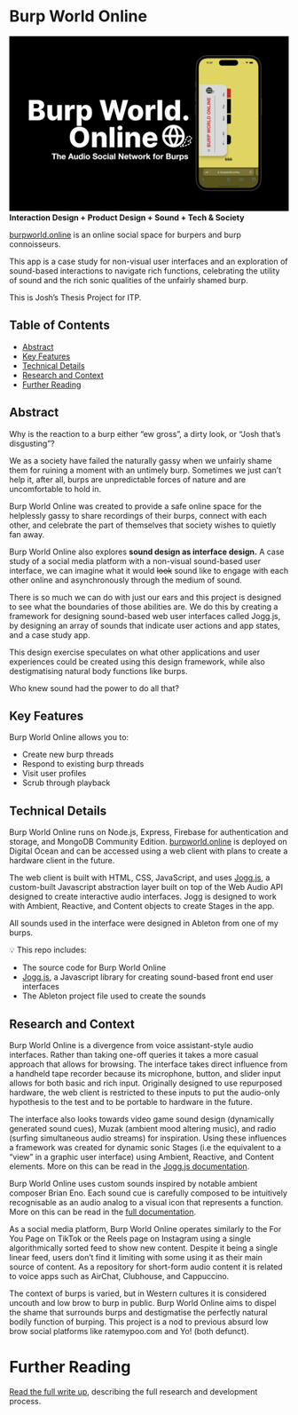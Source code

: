 # Burp World Online
![Burp World Online Cover Image](./doc/images/cover-black.png)
**Interaction Design + Product Design + Sound + Tech & Society**

[burpworld.online](https://burpworld.online) is an online social space for burpers and burp connoisseurs.

This app is a case study for non-visual user interfaces and an exploration of sound-based interactions to navigate rich functions, celebrating the utility of sound and the rich sonic qualities of the unfairly shamed burp.

This is Josh’s Thesis Project for ITP.

## Table of Contents

- [Abstract](#abstract)
- [Key Features](#key-features)
- [Technical Details](#technical-details)
- [Research and Context](#research-and-context)
- [Further Reading](#further-reading)

## Abstract
Why is the reaction to a burp either “ew gross”, a dirty look, or “Josh that’s disgusting”?

We as a society have failed the naturally gassy when we unfairly shame them for ruining a moment with an untimely burp. Sometimes we just can’t help it, after all, burps are unpredictable forces of nature and are uncomfortable to hold in.

Burp World Online was created to provide a safe online space for the helplessly gassy to share recordings of their burps, connect with each other, and celebrate the part of themselves that society wishes to quietly fan away.

Burp World Online also explores **sound design as interface design.** A case study of a social media platform with a non-visual sound-based user interface, we can imagine what it would ~~look~~ sound like to engage with each other online and asynchronously through the medium of sound.

There is so much we can do with just our ears and this project is designed to see what the boundaries of those abilities are. We do this by creating a framework for designing sound-based web user interfaces called Jogg.js, by designing an array of sounds that indicate user actions and app states, and a case study app.

This design exercise speculates on what other applications and user experiences could be created using this design framework, while also destigmatising natural body functions like burps. 

Who knew sound had the power to do all that?

## Key Features
Burp World Online allows you to:
- Create new burp threads
- Respond to existing burp threads
- Visit user profiles
- Scrub through playback

## Technical Details

Burp World Online runs on Node.js, Express, Firebase for authentication and storage, and MongoDB Community Edition. [burpworld.online](burpworld.online) is deployed on Digital Ocean and can be accessed using a web client with plans to create a hardware client in the future.

The web client is built with HTML, CSS, JavaScript, and uses [Jogg.js](./public/joggjs.md), a custom-built Javascript abstraction layer built on top of the Web Audio API designed to create interactive audio interfaces. Jogg is designed to work with Ambient, Reactive, and Content objects to create Stages in the app. 

All sounds used in the interface were designed in Ableton from one of my burps.

💡 This repo includes:

- The source code for Burp World Online
- [Jogg.js](./public/joggjs.md), a Javascript library for creating sound-based front end user interfaces
- The Ableton project file used to create the sounds

## Research and Context
Burp World Online is a divergence from voice assistant-style audio interfaces. Rather than taking one-off queries it takes a more casual approach that allows for browsing. The interface takes direct influence from a handheld tape recorder because its microphone, button, and slider input allows for both basic and rich input. Originally designed to use repurposed hardware, the web client is restricted to these inputs to put the audio-only hypothesis to the test and to be portable to hardware in the future. 

The interface also looks towards video game sound design (dynamically generated sound cues), Muzak (ambient mood altering music), and radio (surfing simultaneous audio streams) for inspiration. Using these influences a framework was created for dynamic sonic Stages (i.e the equivalent to a “view” in a graphic user interface) using Ambient, Reactive, and Content elements. More on this can be read in the [Jogg.js documentation](./public/joggjs.md).

Burp World Online uses custom sounds inspired by notable ambient composer Brian Eno. Each sound cue is carefully composed to be intuitively recognisable as an audio analog to a visual icon that represents a function. More on this can be read in the [full documentation](https://joshjoshjosh.notion.site/The-Thesis-Burp-World-Online-78d15c5a7433410aa86f26828636cea6?pvs=4).

As a social media platform, Burp World Online operates similarly to the For You Page on TikTok or the Reels page on Instagram using a single algorithmically sorted feed to show new content. Despite it being a single linear feed, users don’t find it limiting with some using it as their main source of content. As a repository for short-form audio content it is related to voice apps such as AirChat, Clubhouse, and Cappuccino.

The context of burps is varied, but in Western cultures it is considered uncouth and low brow to burp in public. Burp World Online aims to dispel the shame that surrounds burps and destigmatise the perfectly natural bodily function of burping. This project is a nod to previous absurd low brow social platforms like ratemypoo.com and Yo! (both defunct).

# Further Reading
[Read the full write up](https://joshjoshjosh.notion.site/The-Thesis-Burp-World-Online-78d15c5a7433410aa86f26828636cea6?pvs=4), describing the full research and development process.